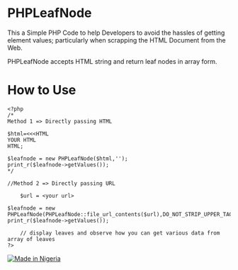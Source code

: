 # PHPLeafNode

This a Simple PHP Code to help Developers to avoid the hassles of getting element values; particularly when scrapping the HTML Document from the Web.

PHPLeafNode accepts HTML string and return leaf nodes in array form.

# How to Use

    <?php
	/*
	Method 1 => Directly passing HTML
	
	$html=<<<HTML
	YOUR HTML
    HTML;
    
	$leafnode = new PHPLeafNode($html,'');
	print_r($leafnode->getValues());
	*/
	
	//Method 2 => Directly passing URL
	
    	$url = <your url>
	
	$leafnode = new PHPLeafNode(PHPLeafNode::file_url_contents($url),DO_NOT_STRIP_UPPER_TAG);
	print_r($leafnode->getValues());
        
        // display leaves and observe how you can get various data from array of leaves
    ?>
    
[![Made in Nigeria](https://img.shields.io/badge/made%20in-nigeria-008751.svg?style=flat-square)](https://github.com/acekyd/made-in-nigeria)
